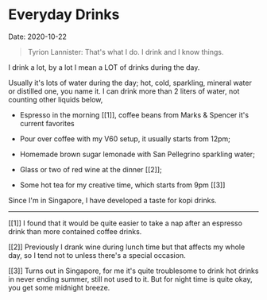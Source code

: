 # Everyday Drinks

Date: 2020-10-22

> Tyrion Lannister: That's what I do. I drink and I know things.

I drink a lot, by a lot I mean a LOT of drinks during the day.

Usually it's lots of water during the day; hot, cold, sparkling, mineral water or distilled one, you name it. I can drink more than 2 liters of water, not counting other liquids below,

- Espresso in the morning [[1]], coffee beans from Marks & Spencer it's current favorites

* Pour over coffee with my V60 setup, it usually starts from 12pm;

- Homemade brown sugar lemonade with San Pellegrino sparkling water;

* Glass or two of red wine at the dinner [[2]];

* Some hot tea for my creative time, which starts from 9pm [[3]]

Since I'm in Singapore, I have developed a taste for kopi drinks.

---

[[1]] I found that it would be quite easier to take a nap after an espresso drink than more contained coffee drinks.

[[2]] Previously I drank wine during lunch time but that affects my whole day, so I tend not to unless there's a special occasion.

[[3]] Turns out in Singapore, for me it's quite troublesome to drink hot drinks in never ending summer, still not used to it. But for night time is quite okay, you get some midnight breeze.

